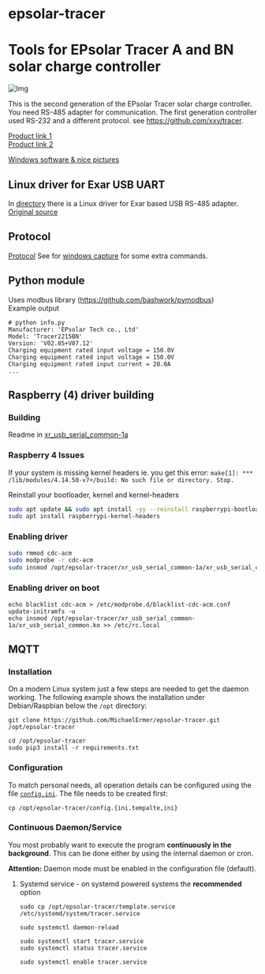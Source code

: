 # epsolar-tracer
Tools for EPsolar Tracer A and BN solar charge controller
===================================================
![Img](img/epsolar_tracer_bn.jpg)

This is the second generation of the EPsolar Tracer solar charge controller. 
You need RS-485 adapter for communication. The first generation controller 
used RS-232 and a different protocol. see https://github.com/xxv/tracer.

[Product link 1](http://www.epsolarpv.com/en/index.php/Product/pro_content/id/573/am_id/136)  
[Product link 2](http://www.epsolarpv.com/en/index.php/Product/index/id/653/am_id/134)  

[Windows software & nice pictures](http://gwl-power.tumblr.com/tagged/tracer)

Linux driver for Exar USB UART
------------------------------
In [directory](xr_usb_serial_common-1a) there is a Linux driver for Exar based USB RS-485 adapter.  
[Original source](https://www.exar.com/common/content/default.aspx?id=10296)

Protocol
--------
[Protocol](http://www.solar-elektro.cz/data/dokumenty/1733_modbus_protocol.pdf)
See for [windows capture](archive/epsolar.txt) for some extra commands.

Python module
-------------
Uses modbus library (https://github.com/bashwork/pymodbus)  
Example output
```
# python info.py 
Manufacturer: 'EPsolar Tech co., Ltd'
Model: 'Tracer2215BN'
Version: 'V02.05+V07.12'
Charging equipment rated input voltage = 150.0V
Charging equipment rated input voltage = 150.0V
Charging equipment rated input current = 20.0A
...
```

## Raspberry (4) driver building

### Building

Readme in [xr_usb_serial_common-1a](xr_usb_serial_common-1a/README.txt)

### Raspberry 4 Issues

If your system is missing kernel headers ie. you get this error: `make[1]: *** /lib/modules/4.14.50-v7+/build: No such file or directory. Stop.`

Reinstall your bootloader, kernel and kernel-headers

```bash
sudo apt update && sudo apt install -yy --reinstall raspberrypi-bootloader raspberrypi-kernel
sudo apt install raspberrypi-kernel-headers
```

### Enabling driver

```bash
sudo rmmod cdc-acm
sudo modprobe -r cdc-acm
sudo insmod /opt/epsolar-tracer/xr_usb_serial_common-1a/xr_usb_serial_common.ko
```

### Enabling driver on boot


```
echo blacklist cdc-acm > /etc/modprobe.d/blacklist-cdc-acm.conf
update-initramfs -u
echo insmod /opt/epsolar-tracer/xr_usb_serial_common-1a/xr_usb_serial_common.ko >> /etc/rc.local
```

## MQTT

### Installation

On a modern Linux system just a few steps are needed to get the daemon working.
The following example shows the installation under Debian/Raspbian below the `/opt` directory:

```shell
git clone https://github.com/MichaelErmer/epsolar-tracer.git /opt/epsolar-tracer

cd /opt/epsolar-tracer
sudo pip3 install -r requirements.txt
```

### Configuration

To match personal needs, all operation details can be configured using the file [`config.ini`](config.ini.template).
The file needs to be created first:

```shell
cp /opt/epsolar-tracer/config.{ini.tempalte,ini}
```

### Continuous Daemon/Service

You most probably want to execute the program **continuously in the background**.
This can be done either by using the internal daemon or cron.

**Attention:** Daemon mode must be enabled in the configuration file (default).

1. Systemd service - on systemd powered systems the **recommended** option

   ```shell
   sudo cp /opt/epsolar-tracer/template.service /etc/systemd/system/tracer.service

   sudo systemctl daemon-reload

   sudo systemctl start tracer.service
   sudo systemctl status tracer.service

   sudo systemctl enable tracer.service
   ```